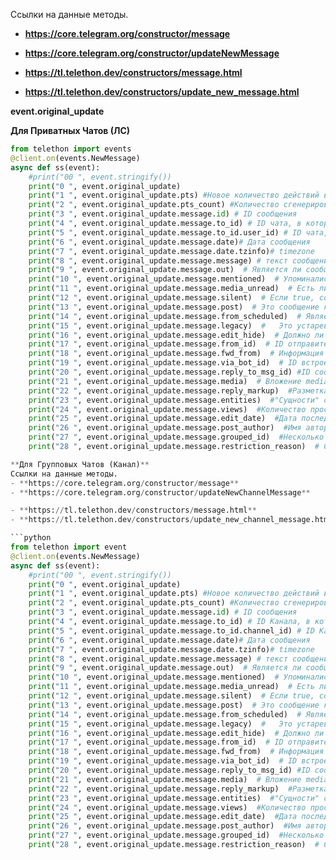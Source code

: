 Ссылки на данные методы.
- **https://core.telegram.org/constructor/message** 
- **https://core.telegram.org/constructor/updateNewMessage**

- **https://tl.telethon.dev/constructors/message.html**
- **https://tl.telethon.dev/constructors/update_new_message.html**

**event.original_update**


**Для Приватных Чатов (ЛС)**
```python
from telethon import events
@client.on(events.NewMessage)
async def ss(event):
	#print("00 ", event.stringify())
	print("0 ", event.original_update)
	print("1 ", event.original_update.pts) #Новое количество действий в окне сообщения
	print("2 ", event.original_update.pts_count) #Количество сгенерированных событий
	print("3 ", event.original_update.message.id) #	ID сообщения
	print("4 ", event.original_update.message.to_id) # ID чата, в который было отправлено сообщение
	print("5 ", event.original_update.message.to_id.user_id) # ID чата, в который было отправлено сообщение
	print("6 ", event.original_update.message.date)# Дата сообщения
	print("7 ", event.original_update.message.date.tzinfo)# timezone
	print("8 ", event.original_update.message.message) # текст сообщения
	print("9 ", event.original_update.message.out)  # Является ли сообщение исходящим
	print("10 ", event.original_update.message.mentioned)  # Упоминались ли мы в сообщении
	print("11 ", event.original_update.message.media_unread)  # Есть ли в этом сообщении непрочитанные упоминания
	print("12 ", event.original_update.message.silent)  # Если true, сообщение является беззвучным, уведомления запускаться не должны.
	print("13 ", event.original_update.message.post)  # Это сообщение канала
	print("14 ", event.original_update.message.from_scheduled)  # Является ли это запланированной публикацией
	print("15 ", event.original_update.message.legacy)  # 	Это устаревшее сообщение: его нужно переписать с новым слоем.
	print("16 ", event.original_update.message.edit_hide)  # Должно ли сообщение отображаться как неизмененное для пользователя, даже если присутствует дата редактирования
	print("17 ", event.original_update.message.from_id)  # ID отправителя сообщения
	print("18 ", event.original_update.message.fwd_from)  # Информация о перенаправленных сообщениях
	print("19 ", event.original_update.message.via_bot_id)  # ID встроенного бота, создавшего сообщение
	print("20 ", event.original_update.message.reply_to_msg_id) #ID сообщения, на которое это сообщение отвечает
	print("21 ", event.original_update.message.media)  # Вложение media
	print("22 ", event.original_update.message.reply_markup)  #Разметка ответа (боты / встроенные клавиатуры)
	print("23 ", event.original_update.message.entities)  #"Сущности" сообщения для стилизованного текста #https://core.telegram.org/api/entities
	print("24 ", event.original_update.message.views)  #Количество просмотров сообщений на канале
	print("25 ", event.original_update.message.edit_date)  #Дата последнего редактирования этого сообщения
	print("26 ", event.original_update.message.post_author)  #Имя автора сообщения для сообщений на канале (с включенными подписями)
	print("27 ", event.original_update.message.grouped_id)  #Несколько мультимедийных сообщений, отправленных с использованием messages.sendMultiMedia с одним и тем же сгруппированным идентификатором, указывают на альбом
	print("28 ", event.original_update.message.restriction_reason)  # Содержит причину, по которой доступ к этому сообщению должен быть ограничен.```

**Для Групповых Чатов (Канал)**
Ссылки на данные методы.
- **https://core.telegram.org/constructor/message** 
- **https://core.telegram.org/constructor/updateNewChannelMessage**

- **https://tl.telethon.dev/constructors/message.html**
- **https://tl.telethon.dev/constructors/update_new_channel_message.html**

```python
from telethon import event
@client.on(events.NewMessage)
async def ss(event):
	#print("00 ", event.stringify())
	print("0 ", event.original_update)
	print("1 ", event.original_update.pts) #Новое количество действий в окне сообщения
	print("2 ", event.original_update.pts_count) #Количество сгенерированных событий
	print("3 ", event.original_update.message.id) #	ID сообщения
	print("4 ", event.original_update.message.to_id) # ID Канала, в который было отправлено сообщение
	print("5 ", event.original_update.message.to_id.channel_id) # ID Канала, в который было отправлено сообщение
	print("6 ", event.original_update.message.date)# Дата сообщения
	print("7 ", event.original_update.message.date.tzinfo)# timezone
	print("8 ", event.original_update.message.message) # текст сообщения
	print("9 ", event.original_update.message.out)  # Является ли сообщение исходящим
	print("10 ", event.original_update.message.mentioned)  # Упоминались ли мы в сообщении
	print("11 ", event.original_update.message.media_unread)  # Есть ли в этом сообщении непрочитанные упоминания
	print("12 ", event.original_update.message.silent)  # Если true, сообщение является беззвучным, уведомления запускаться не должны.
	print("13 ", event.original_update.message.post)  # Это сообщение канала
	print("14 ", event.original_update.message.from_scheduled)  # Является ли это запланированной публикацией
	print("15 ", event.original_update.message.legacy)  # 	Это устаревшее сообщение: его нужно переписать с новым слоем.
	print("16 ", event.original_update.message.edit_hide)  # Должно ли сообщение отображаться как неизмененное для пользователя, даже если присутствует дата редактирования
	print("17 ", event.original_update.message.from_id)  # ID отправителя сообщения
	print("18 ", event.original_update.message.fwd_from)  # Информация о перенаправленных сообщениях
	print("19 ", event.original_update.message.via_bot_id)  # ID встроенного бота, создавшего сообщение
	print("20 ", event.original_update.message.reply_to_msg_id) #ID сообщения, на которое это сообщение отвечает
	print("21 ", event.original_update.message.media)  # Вложение media
	print("22 ", event.original_update.message.reply_markup)  #Разметка ответа (боты / встроенные клавиатуры)
	print("23 ", event.original_update.message.entities)  #"Сущности" сообщения для стилизованного текста #https://core.telegram.org/api/entities
	print("24 ", event.original_update.message.views)  #Количество просмотров сообщений на канале
	print("25 ", event.original_update.message.edit_date)  #Дата последнего редактирования этого сообщения
	print("26 ", event.original_update.message.post_author)  #Имя автора сообщения для сообщений на канале (с включенными подписями)
	print("27 ", event.original_update.message.grouped_id)  #Несколько мультимедийных сообщений, отправленных с использованием messages.sendMultiMedia с одним и тем же сгруппированным идентификатором, указывают на альбом
	print("28 ", event.original_update.message.restriction_reason)  # Содержит причину, по которой доступ к этому сообщению должен быть ограничен.```

